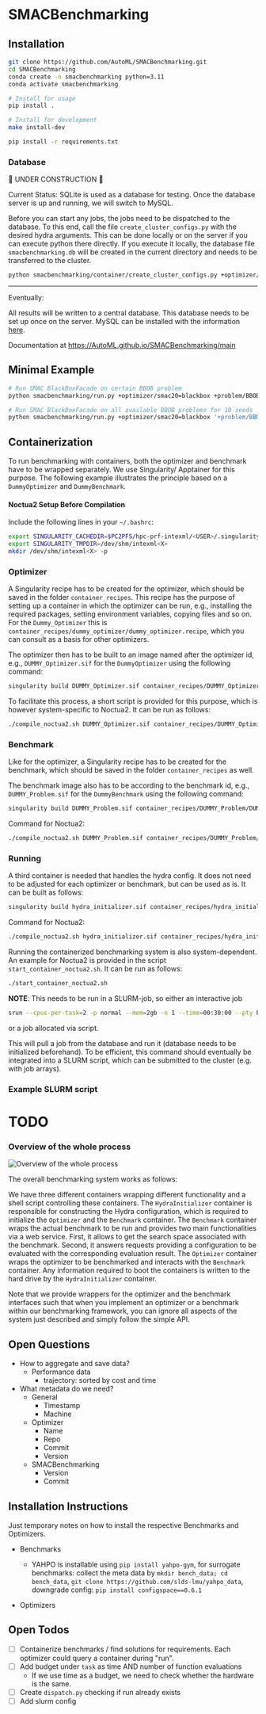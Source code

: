 # SMACBenchmarking



## Installation
```bash
git clone https://github.com/AutoML/SMACBenchmarking.git
cd SMACBenchmarking
conda create -n smacbenchmarking python=3.11
conda activate smacbenchmarking

# Install for usage
pip install .

# Install for development
make install-dev

pip install -r requirements.txt
```
### Database
🚧 UNDER CONSTRUCTION 🚧

Current Status: SQLite is used as a database for testing. Once the database server is up and running, 
we will switch to MySQL.

Before you can start any jobs, the jobs need to be dispatched to the database.
To this end, call the file `create_cluster_configs.py` with the desired hydra arguments.
This can be done locally or on the server if you can execute python there directly.
If you execute it locally, the database file `smacbenchmarking.db` will be created in the current directory and 
needs to be transferred to the cluster.

```bash
python smacbenchmarking/container/create_cluster_configs.py +optimizer/DUMMY=config +problem/DUMMY=config 'seed=range(1,21)' --multirun
```

---
Eventually:

All results will be written to a central database.
This database needs to be set up once on the server.
MySQL can be installed with the information [here](https://dev.mysql.com/doc/refman/8.0/en/linux-installation.html).


Documentation at https://AutoML.github.io/SMACBenchmarking/main

## Minimal Example

```bash
# Run SMAC BlackBoxFacade on certain BBOB problem
python smacbenchmarking/run.py +optimizer/smac20=blackbox +problem/BBOB=cfg_4_1_4_0 seed=1 task.n_trials=25

# Run SMAC BlackBoxFacade on all available BBOB problems for 10 seeds
python smacbenchmarking/run.py +optimizer/smac20=blackbox '+problem/BBOB=glob(*)' 'seed=range(1,11)'
```

## Containerization
To run benchmarking with containers, both the optimizer and benchmark have to be wrapped separately. 
We use Singularity/ Apptainer for this purpose.
The following example illustrates the principle based on a `DummyOptimizer` and `DummyBenchmark`.

#### Noctua2 Setup Before Compilation

Include the following lines in your `~/.bashrc`:

```bash
export SINGULARITY_CACHEDIR=$PC2PFS/hpc-prf-intexml/<USER>/.singularity_cache
export SINGULARITY_TMPDIR=/dev/shm/intexml<X>
mkdir /dev/shm/intexml<X> -p
```

### Optimizer
A Singularity recipe has to be created for the optimizer, which should be saved in the folder `container_recipes`.
This recipe has the purpose of setting up a container in which the optimizer can be run, e.g., installing the 
required packages, setting environment variables, copying files and so on.
For the `Dummy_Optimizer` this is `container_recipes/dummy_optimizer/dummy_optimizer.recipe`, which you can consult 
as a basis for other optimizers.

The optimizer then has to be built to an image named after the optimizer id, e.g., `DUMMY_Optimizer.sif` for the
`DummyOptimizer` using the following command:

```bash
singularity build DUMMY_Optimizer.sif container_recipes/DUMMY_Optimizer/DUMMY_Optimizer.recipe
```

To facilitate this process, a short script is provided for this purpose, which is however system-specific to Noctua2.
It can be run as follows:

```bash
./compile_noctua2.sh DUMMY_Optimizer.sif container_recipes/DUMMY_Optimizer/DUMMY_Optimizer.recipe
```

### Benchmark
Like for the optimizer, a Singularity recipe has to be created for the benchmark, which should be saved in the folder
`container_recipes` as well.

The benchmark image also has to be according to the benchmark id, e.g., `DUMMY_Problem.sif` for the 
`DummyBenchmark` 
using
the following command:

```bash
singularity build DUMMY_Problem.sif container_recipes/DUMMY_Problem/DUMMY_Problem.recipe
```

Command for Noctua2:

```bash
./compile_noctua2.sh DUMMY_Problem.sif container_recipes/DUMMY_Problem/DUMMY_Problem.recipe
```

### Running
A third container is needed that handles the hydra config. It does not need to be adjusted for each optimizer or
benchmark, but can be used as is. It can be built as follows:

```bash
singularity build hydra_initializer.sif container_recipes/hydra_initializer.recipe
```

Command for Noctua2:

```bash
./compile_noctua2.sh hydra_initializer.sif container_recipes/hydra_initializer.recipe
```

Running the containerized benchmarking system is also system-dependent. An example for Noctua2 is provided in the
script `start_container_noctua2.sh`. It can be run as follows:

```bash
./start_container_noctua2.sh
```

**NOTE**: This needs to be run in a SLURM-job, so either an interactive job

```bash
srun --cpus-per-task=2 -p normal --mem=2gb -n 1 --time=00:30:00 --pty bash
```

or a job allocated via script.

This will pull a job from the database and run it (database needs to be initialized beforehand).
To be efficient, this command should eventually be integrated into a SLURM script, which can be submitted to the
cluster (e.g. with job arrays).

### Example SLURM script
# TODO

### Overview of the whole process

![Overview of the whole process](images/smac_benchmarking_containers.drawio.png)


The overall benchmarking system works as follows: 

We have three different containers wrapping different functionality and a shell script controlling these containers. 
The `HydraInitializer` container is responsible for constructing the Hydra configuration, 
which is required to initialize the `Optimizer` and the `Benchmark` container. 
The `Benchmark` container wraps the actual benchmark to be run and provides two main functionalities via a web service. 
First, it allows to get the search space associated with the benchmark. 
Second, it answers requests providing a configuration to be evaluated with the corresponding evaluation result.
The `Optimizer` container wraps the optimizer to be benchmarked and interacts with the `Benchmark` container.
Any information required to boot the containers is written to the hard drive by the `HydraInitializer` container. 

Note that we provide wrappers for the optimizer and the benchmark interfaces such that when you implement an 
optimizer or a benchmark within our benchmarking framework, 
you can ignore all aspects of the system just described and simply follow the simple API. 

## Open Questions

- How to aggregate and save data?
    - Performance data
        - trajectory: sorted by cost and time
- What metadata do we need?
    - General
        - Timestamp
        - Machine
    - Optimizer
        - Name
        - Repo
        - Commit
        - Version
    - SMACBenchmarking
        - Version
        - Commit

## Installation Instructions
Just temporary notes on how to install the respective Benchmarks and Optimizers.

- Benchmarks
    - YAHPO is installable using `pip install yahpo-gym`, for surrogate benchmarks: collect the meta data by `mkdir bench_data; cd bench_data`, `git clone https://github.com/slds-lmu/yahpo_data`, downgrade config: `pip install configspace==0.6.1`
  
- Optimizers

## Open Todos
- [ ] Containerize benchmarks / find solutions for requirements. Each optimizer could query a container during "run".
- [ ] Add budget under `task` as time AND number of function evaluations
    - If we use time as a budget, we need to check whether the hardware is the same.
- [ ] Create `dispatch.py` checking if run already exists
- [ ] Add slurm config

